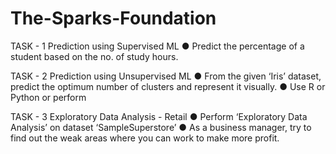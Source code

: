 # The-Sparks-Foundation

TASK - 1
Prediction using Supervised ML
● Predict the percentage of a student based on the no. of study hours.

TASK - 2 
Prediction using Unsupervised ML
● From the given ‘Iris’ dataset, predict the optimum number of clusters and
represent it visually.
● Use R or Python or perform

TASK - 3
Exploratory Data Analysis - Retail
● Perform ‘Exploratory Data Analysis’ on dataset ‘SampleSuperstore’
● As a business manager, try to find out the weak areas where you can work to
make more profit.
